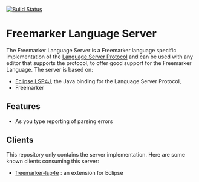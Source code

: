 [![Build Status](https://secure.travis-ci.org/angelozerr/freemarker-languageserver.png)](http://travis-ci.org/angelozerr/freemarker-languageserver)

Freemarker Language Server
===========================

The Freemarker Language Server is a Freemarker language specific implementation of the [Language Server Protocol](https://github.com/Microsoft/language-server-protocol)
and can be used with any editor that supports the protocol, to offer good support for the Freemarker Language. The server is based on:

* [Eclipse LSP4J](https://github.com/eclipse/lsp4j), the Java binding for the Language Server Protocol,
 * Freemarker 

Features
--------------
* As you type reporting of parsing errors

Clients
-------
This repository only contains the server implementation. Here are some known clients consuming this server:

* [freemarker-lsp4e](https://github.com/angelozerr/freemarker-lsp4e) : an extension for Eclipse